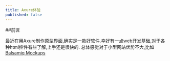 ```yaml
---
title: Axure体验
published: false
---
```

##前言

最近在用Axure制作原型界面,确实是一款好软件.幸好有一点web开发基础,对于各种html控件有些了解,上手还是很快的.
总体感觉对于小型网站优势不大,比如[Balsamiq Mockups](http://builds.balsamiq.com/b/mockups-web-demo/)
